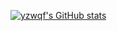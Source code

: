 [![yzwqf's GitHub stats](https://github-readme-stats.vercel.app/api?username=yzwqf&count_private=true&show_icons=true&theme=synthwave)](https://github.com/anuraghazra/github-readme-stats)

<!--
**yzwqf/yzwqf** is a ✨ _special_ ✨ repository because its `README.md` (this file) appears on your GitHub profile.

Here are some ideas to get you started:

- 🔭 I’m currently working on ...
- 🌱 I’m currently learning ...
- 👯 I’m looking to collaborate on ...
- 🤔 I’m looking for help with ...
- 💬 Ask me about ...
- 📫 How to reach me: ...
- 😄 Pronouns: ...
- ⚡ Fun fact: ...
-->
